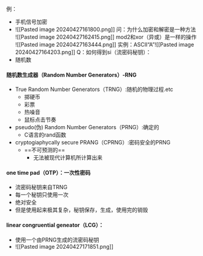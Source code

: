 例：
- 手机信号加密
- ![[Pasted image 20240427161800.png]]
问：为什么加密和解密是一种方法
![[Pasted image 20240427162415.png]]
mod2和xor（异或）是一样的操作
![[Pasted image 20240427163444.png]]
实例：ASCII“A”![[Pasted image 20240427164203.png]]
Q：如何得到si（流密码秘钥）：
- 随机数
#### 随机数生成器（Random Number Generators）-RNG
- True Random Number Generators（TRNG）:随机的物理过程.etc
	- 掷硬币
	- 彩票
	- 热噪音
	- 鼠标点击节奏
- pseudo(伪) Random Number Generators（PRNG）:确定的
	- C语言的rand函数
- cryptogiaphycally secure PRANG（CPRNG）:密码安全的PRNG
	- ==不可预测的==
		- 无法被现代计算机所计算出来
#### one time pad（OTP）：一次性密码
- 流密码秘钥来自TRNG
- 每一个秘钥只使用一次
- 绝对安全
- 但是使用起来极其复杂，秘钥保存，生成，使用完的销毁
#### linear congruential geneator（LCG）：
- 使用一个由PRNG生成的流密码秘钥
- ![[Pasted image 20240427171851.png]]